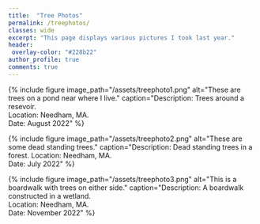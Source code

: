 ```yaml
---
title:  "Tree Photos"
permalink: /treephotos/
classes: wide
excerpt: "This page displays various pictures I took last year."
header:
 overlay-color: "#228b22"
author_profile: true
comments: true
---
```



{% include figure image_path="/assets/treephoto1.png" alt="These are trees on a pond near where I live." caption="Description: Trees around a resevoir.  
Location: Needham, MA.     
Date: August 2022" %}


{% include figure image_path="/assets/treephoto2.png" alt="These are some dead standing trees." caption="Description: Dead standing trees in a forest.
Location: Needham, MA.   
Date: July 2022" %}


{% include figure image_path="/assets/treephoto3.png" alt="This is a boardwalk with trees on either side." caption="Description: A boardwalk constructed in a wetland.  
Location: Needham, MA.   
Date: November 2022" %}